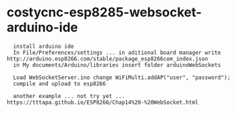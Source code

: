 # costycnc-esp8285-websocket-arduino-ide
      install arduino ide
      In File/Preferences/settings ... in aditional board manager write http://arduino.esp8266.com/stable/package_esp8266com_index.json
      in My documents/Arduino/libraries insert folder arduinoWebSockets
      
      Load WebSocketServer.ino change WiFiMulti.addAP("user", "password");
      compile and upload to esp8266 
      
      another example ... not try yet ... https://tttapa.github.io/ESP8266/Chap14%20-%20WebSocket.html
